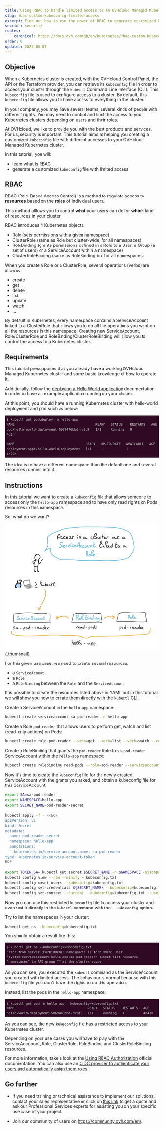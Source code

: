 ```yaml
---
title: Using RBAC to handle limited access to an OVHcloud Managed Kubernetes cluster
slug: rbac-custom-kubeconfig-limited-access
excerpt: Find out how to use the power of RBAC to generate customized kubeconfig file with limited access to an OVHcloud Managed Kubernetes cluster
section: Security
routes:
    canonical: https://docs.ovh.com/gb/en/kubernetes/rbac-custom-kubeconfig-limited-access/
order: 0
updated: 2023-06-07
---
```


<style>
 pre {
     font-size: 14px;
 }
 pre.console {
   background-color: #300A24; 
   color: #ccc;
   font-family: monospace;
   padding: 5px;
   margin-bottom: 5px;
 }
 pre.console code {
   border: solid 0px transparent;
   font-family: monospace !important;
   font-size: 0.75em;
   color: #ccc;
 }
 .small {
     font-size: 0.75em;
 }
</style>

## Objective

When a Kubernetes cluster is created, with the OVHcloud Control Panel, the API or the Terraform provider, you can retrieve its `kubeconfig` file in order to access your cluster through the `kubectl` Command Line Interface (CLI).
This `kubeconfig` file is used to configure access to a cluster.
By default, this `kubeconfig` file allows you to have access to everything in the cluster.

In your company, you may have several teams, several kinds of people with different rights. You may need to control and limit the access to your Kubernetes clusters depending on users and their roles.

At OVHcloud, we like to provide you with the best products and services. For us, security is important. This tutorial aims at helping you creating a customized `kubeconfig` file with different accesses to your OVHcloud Managed Kubernetes cluster.

In this tutorial, you will:

- learn what is RBAC
- generate a customized `kubeconfig` file with limited access 

## RBAC

RBAC (Role-Based Access Control) is a method to regulate access to **resources** based on the **roles** of individual users.

This method alllows you to control **what** your users can do for **which** kind of resources in your cluster.

RBAC introduces 4 Kubernetes objects:

- Role (sets permissions with a given namespace)
- ClusterRole (same as Role but cluster-wide, for all namespaces)
- RoleBinding (grants permissions defined in a Role to a User, a Group (a set of users) or a ServiceAccount within a namespace)
- ClusterRoleBinding (same as RoleBinding but for all namespaces)

When you create a Role or a ClusterRole, several operations (verbs) are allowed:

- create
- get
- delete
- list
- update
- watch
- ...

By default in Kubernetes, every namespace contains a ServiceAccount linked to a ClusterRole that allows you to do all the operations you want on all the resources in this namespace.
Creating new ServiceAccount, Role/ClusterRole and RoleBinding/ClusterRoleBinding will allow you to control the access to a Kubernetes cluster.

## Requirements

This tutorial presupposes that you already have a working OVHcloud Managed Kubernetes cluster and some basic knowledge of how to operate it.

Additionally, follow the [deploying a Hello World application](/pages/platform/kubernetes-k8s/deploying-an-application) documentation in order to have an example application running on your cluster.

At this point, you should have a running Kubernetes cluster with hello-world deployment and pod such as below:

<pre class="console"><code>$ kubectl get pod,deploy -n hello-app
NAME                                          READY   STATUS    RESTARTS   AGE
pod/hello-world-deployment-5869476bbd-rvtdl   1/1     Running   0          4d2h

NAME                                     READY   UP-TO-DATE   AVAILABLE   AGE
deployment.apps/hello-world-deployment   1/1     1            1           4d22h
</code></pre>

The idea is to have a different namespace than the default one and several resources running into it. 

## Instructions

In this tutorial we want to create a `kubeconfig` file that allows someone to access only the `hello-app` namespace and to have only read rights on Pods resources in this namespace.

So, what do we want?

![What do we want](images/what-do-we-want.png){.thumbnail}

For this given use case, we need to create several resources:

- a `ServiceAcount`
- a `Role`
- a `RoleBinding` between the `Role` and the `ServiceAccount`

It is possible to create the resources listed above in YAML but in this tutorial we will show you how to create them directly with the `kubectl` CLI.

Create a ServiceAccount in the `hello-app` namespace:

```bash
kubectl create serviceaccount sa-pod-reader -n hello-app
```

Create a Role `pod-reader` that allows users to perform get, watch and list (read-only actions) on Pods:

```bash
kubectl create role pod-reader --verb=get --verb=list --verb=watch --resource=pods -n hello-app
```

Create a RoleBinding that grants the `pod-reader` Role to `sa-pod-reader` ServiceAccount within the `hello-app` namespace:

```bash
kubectl create rolebinding read-pods --role=pod-reader --serviceaccount=hello-app:sa-pod-reader -n hello-app
```

Now it's time to create the `kubeconfig` file for the newly created ServiceAccount with the grants you asked, and obtain a kubeconfig file for this ServiceAccount:

```bash
export SA=sa-pod-reader
export NAMESPACE=hello-app
export SECRET_NAME=pod-reader-secret

kubectl apply -f - <<EOF
apiVersion: v1
kind: Secret
metadata:
  name: pod-reader-secret
  namespace: hello-app
  annotations:
    kubernetes.io/service-account.name: sa-pod-reader
type: kubernetes.io/service-account-token
EOF

export TOKEN_SA=`kubectl get secret $SECRET_NAME -n $NAMESPACE -ojsonpath='{.data.token}' | base64 -d`
kubectl config view --raw --minify > kubeconfig.txt
kubectl config unset users --kubeconfig=kubeconfig.txt
kubectl config set-credentials ${SECRET_NAME} --kubeconfig=kubeconfig.txt --token=${TOKEN_SA}
kubectl config set-context --current --kubeconfig=kubeconfig.txt --user=${SECRET_NAME}
```

Now you can use this restricted `kubeconfig` file to access your cluster and even test it directly in the `kubectl` command with the `--kubeconfig` option.

Try to list the namespaces in your cluster:

```bash
kubectl get ns --kubeconfig=kubeconfig.txt
```

You should obtain a result like this:

<pre class="console"><code>$ kubectl get ns --kubeconfig=kubeconfig.txt
Error from server (Forbidden): namespaces is forbidden: User "system:serviceaccount:hello-app:sa-pod-reader" cannot list resource "namespaces" in API group "" at the cluster scope
</code></pre>

As you can see, you executed the `kubectl` command as the ServiceAccount you created with limited access.
The behaviour is normal because with this `kubeconfig` file you don't have the rights to do this operation.

Instead, list the pods in the `hello-app` namespace:

<pre class="console"><code>$ kubectl get pod -n hello-app --kubeconfig=kubeconfig.txt
NAME                                      READY   STATUS    RESTARTS   AGE
hello-world-deployment-5869476bbd-rvtdl   1/1     Running   0          4h43m
</code></pre>

As you can see, the new `kubeconfig` file has a restricted access to your Kubernetes cluster.

Depending on your use cases you will have to play with the ServiceAcccount, Role, ClusterRole, RoleBinding and ClusterRoleBinding resources.

For more information, take a look at the [Using RBAC Authorization](https://kubernetes.io/docs/reference/access-authn-authz/rbac/) official documentation.
You can also use an [OIDC provider to authenticate your users and automatically asign them roles](/pages/platform/kubernetes-k8s/configuring-oidc-provider-config).

## Go further

- If you need training or technical assistance to implement our solutions, contact your sales representative or click on [this link](https://www.ovhcloud.com/pl/professional-services/) to get a quote and ask our Professional Services experts for assisting you on your specific use case of your project.

- Join our community of users on <https://community.ovh.com/en/>.
